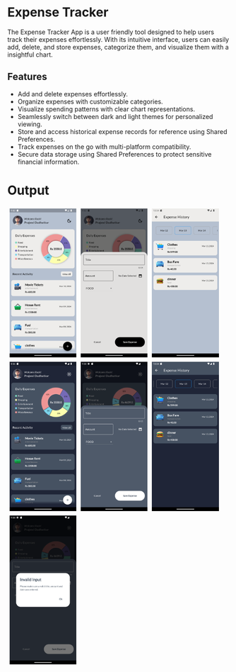 
# Expense Tracker

The Expense Tracker App is a user friendly tool designed to help users track their expenses effortlessly. With its intuitive interface, users can easily add, delete, and store expenses, categorize them, and visualize them with a insightful chart.


## Features

- Add and delete expenses effortlessly.
- Organize expenses with customizable categories.
- Visualize spending patterns with clear chart representations.
- Seamlessly switch between dark and light themes for personalized viewing.
- Store and access historical expense records for reference using Shared Preferences.
- Track expenses on the go with multi-platform compatibility.
- Secure data storage using Shared Preferences to protect sensitive financial information.

# Output
<div style="display: flex; flex-wrap: wrap;">
    <img src="assets/images/snapshots/1.png" alt="Image 1" style="width: 30%; height: auto; margin: 5px;">
    <img src="assets/images/snapshots/2.png" alt="Image 2" style="width: 30%; height: auto; margin: 5px;">
    <img src="assets/images/snapshots/3.png" alt="Image 3" style="width: 30%; height: auto; margin: 5px;">
    <img src="assets/images/snapshots/4.png" alt="Image 4" style="width: 30%; height: auto; margin: 5px;">
    <img src="assets/images/snapshots/5.png" alt="Image 5" style="width: 30%; height: auto; margin: 5px;">
    <img src="assets/images/snapshots/6.png" alt="Image 6" style="width: 30%; height: auto; margin: 5px;">
    <img src="assets/images/snapshots/7.png" alt="Image 7" style="width: 30%; height: auto; margin: 5px;">
</div>


















